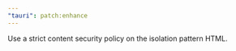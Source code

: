```yaml
---
"tauri": patch:enhance
---
```


Use a strict content security policy on the isolation pattern HTML.
